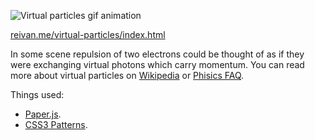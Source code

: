 ![Virtual particles gif animation](http://i.imgur.com/KLCDOks.gif "Virtual particles")

[reivan.me/virtual-particles/index.html](http://reivan.me/virtual-particles/index.html)

In some scene repulsion of two electrons could be thought of as if they were exchanging virtual photons which carry momentum. You can read more about virtual particles on [Wikipedia](https://en.wikipedia.org/wiki/Virtual_particle) or [Phisics FAQ](http://math.ucr.edu/home/baez/physics/Quantum/virtual_particles.html).

Things used:

- [Paper.js](http://paperjs.org/).
- [CSS3 Patterns](http://lea.verou.me/css3patterns/).
